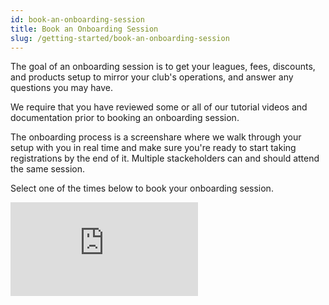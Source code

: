 ```yaml
---
id: book-an-onboarding-session
title: Book an Onboarding Session
slug: /getting-started/book-an-onboarding-session
---
```


The goal of an onboarding session is to get your leagues, fees, discounts, and products setup to mirror your club's operations, and answer any questions you may have.

We require that you have reviewed some or all of our tutorial videos and documentation prior to booking an onboarding session.

The onboarding process is a screenshare where we walk through your setup with you in real time and make sure you're ready to start taking registrations by the end of it.
Multiple stackeholders can and should attend the same session.

Select one of the times below to book your onboarding session.

<iframe id="ycbmiframecurlingio" src="https://curlingio.youcanbook.me/?noframe=true&skipHeaderFooter=true" style={{width: "100%", height: "1000px", border: "0px", backgroundColor: "transparent"}} frameBorder="0" allowtransparency="true" />
